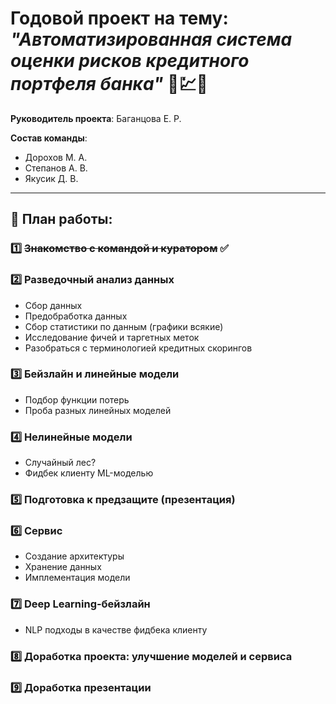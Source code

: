 # Годовой проект на тему: *"Автоматизированная система оценки рисков кредитного портфеля банка"* 💼💹🏦

**Руководитель проекта**: Баганцова Е. Р.

**Состав команды**: 
- Дорохов М. А.
- Степанов А. В.
- Якусик Д. В.
---
## 📑 План работы:
### 1️⃣ ~~Знакомство с командой и куратором~~ ✅
### 2️⃣ Разведочный анализ данных
   - Сбор данных
   - Предобработка данных
   - Сбор статистики по данным (графики всякие)
   - Исследование фичей и таргетных меток
   - Разобраться с терминологией кредитных скорингов 
### 3️⃣ Бейзлайн и линейные модели 
   - Подбор функции потерь
   - Проба разных линейных моделей
### 4️⃣ Нелинейные модели 
   - Случайный лес?
   - Фидбек клиенту ML-моделью
### 5️⃣ Подготовка к предзащите (презентация)
### 6️⃣ Сервис
   - Создание архитектуры
   - Хранение данных
   - Имплементация модели 
### 7️⃣ Deep Learning-бейзлайн
   - NLP подходы в качестве фидбека клиенту
### 8️⃣ Доработка проекта: улучшение моделей и сервиса
### 9️⃣ Доработка презентации
